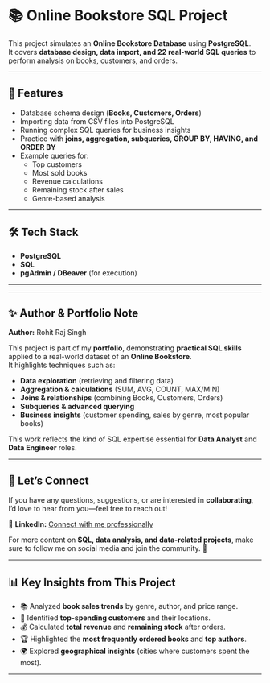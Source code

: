 # 📚 Online Bookstore SQL Project

This project simulates an **Online Bookstore Database** using **PostgreSQL**.  
It covers **database design, data import, and 22 real-world SQL queries** to perform analysis on books, customers, and orders.  

---

## 📌 Features
- Database schema design (**Books, Customers, Orders**)
- Importing data from CSV files into PostgreSQL
- Running complex SQL queries for business insights
- Practice with **joins, aggregation, subqueries, GROUP BY, HAVING, and ORDER BY**
- Example queries for:
  - Top customers
  - Most sold books
  - Revenue calculations
  - Remaining stock after sales
  - Genre-based analysis

---

## 🛠️ Tech Stack
- **PostgreSQL**
- **SQL**
- **pgAdmin / DBeaver** (for execution)

---

---

## ✨ Author & Portfolio Note  

**Author:** Rohit Raj Singh  

This project is part of my **portfolio**, demonstrating **practical SQL skills** applied to a real-world dataset of an **Online Bookstore**.  
It highlights techniques such as:  
- **Data exploration** (retrieving and filtering data)  
- **Aggregation & calculations** (SUM, AVG, COUNT, MAX/MIN)  
- **Joins & relationships** (combining Books, Customers, Orders)  
- **Subqueries & advanced querying**  
- **Business insights** (customer spending, sales by genre, most popular books)  

This work reflects the kind of SQL expertise essential for **Data Analyst** and **Data Engineer** roles.  

---

## 🤝 Let’s Connect  

If you have any questions, suggestions, or are interested in **collaborating**, I’d love to hear from you—feel free to reach out!  

🔗 **LinkedIn:** [Connect with me professionally](https://www.linkedin.com/in/rohit-raj-singh-3030172a4?utm_source=share&utm_campaign=share_via&utm_content=profile&utm_medium=android_app)  

For more content on **SQL, data analysis, and data-related projects**, make sure to follow me on social media and join the community. 🚀  

---

## 📊 Key Insights from This Project  

- 📚 Analyzed **book sales trends** by genre, author, and price range.  
- 👥 Identified **top-spending customers** and their locations.  
- 💰 Calculated **total revenue** and **remaining stock** after orders.  
- 🏆 Highlighted the **most frequently ordered books** and **top authors**.  
- 🌍 Explored **geographical insights** (cities where customers spent the most).  

---



